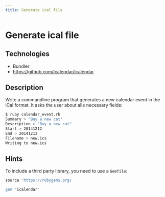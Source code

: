 ```yaml
---
title: Generate ical file
---
```


# Generate ical file

## Technologies

- Bundler
- https://github.com/icalendar/icalendar

## Description

Write a commandline program that generates a new calendar event in the iCal format.
It asks the user about alle necessary fields:

```bash
$ ruby calendar_event.rb
Summary > "Buy a new cat"
Description > "Buy a new cat"
Start > 20141212
End > 20141213
Filename > new.ics
Writing to new.ics
```

## Hints

To include a third party library, you need to use a `Gemfile`:

```ruby
source 'https://rubygems.org/

gem 'icalendar'
```
